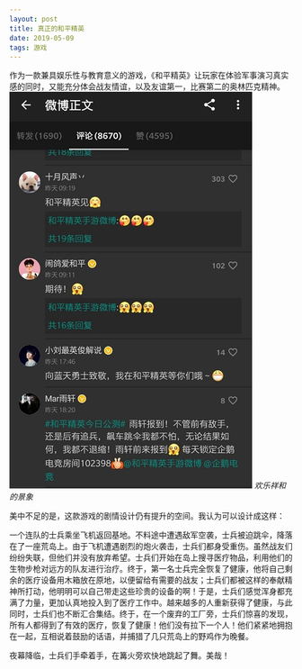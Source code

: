 ```yaml
---
layout: post
title: 真正的和平精英
date: 2019-05-09
tags: 游戏
---
```

作为一款兼具娱乐性与教育意义的游戏，《和平精英》让玩家在体验军事演习真实感的同时，又能充分体会战友情谊，以及友谊第一，比赛第二的奥林匹克精神。
![pic1](/images/true-peace-elite-1.jpg)
*欢乐祥和的景象*

美中不足的是，这款游戏的剧情设计仍有提升的空间。我认为可以设计成这样：

一个连队的士兵乘坐飞机返回基地。不料途中遭遇敌军空袭，士兵被迫跳伞，降落在了一座荒岛上。由于飞机遭遇剧烈的炮火袭击，士兵们都身受重伤。虽然战友们纷纷失联，但他们并没有放弃希望。士兵们开始在岛上搜寻医疗物品，利用他们的生物步枪对远方的队友进行治疗。终于，第一名士兵完全恢复了健康，他将自己剩余的医疗设备用木箱放在原地，以便留给有需要的战友；士兵们都被这样的奉献精神所打动，他明明可以自己带走这些珍贵的设备的啊！于是，士兵们感觉浑身都充满了力量，更加认真地投入到了医疗工作中。越来越多的人重新获得了健康，与此同时，士兵们也不断汇合集结。终于，在一个废弃的工厂旁，士兵们惊喜的发现，所有人都得到了有效的医疗，恢复了健康！他们没有拉下一个人！他们紧紧地拥抱在一起，互相说着鼓励的话语，并捕猎了几只荒岛上的野鸡作为晚餐。

夜幕降临，士兵们手牵着手，在篝火旁欢快地跳起了舞。美哉！

